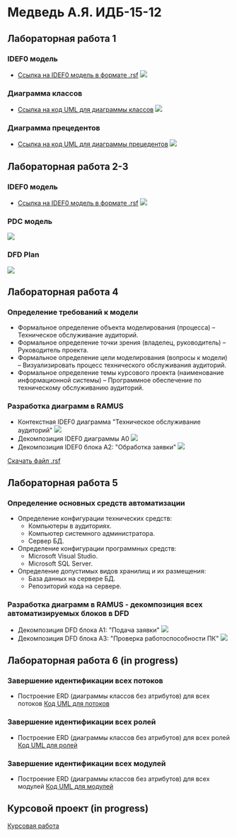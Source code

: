 # Медведь А.Я. ИДБ-15-12

## Лабораторная работа 1
### IDEF0 модель
* [Ссылка на IDEF0 модель в формате .rsf](https://github.com/alekseimedved/design-2018/blob/master/laba1.rsf)
![](https://github.com/alekseimedved/design-2018/blob/master/laba1fixed.png)

### Диаграмма классов
* [Ссылка на код UML для диаграммы классов](https://github.com/alekseimedved/design-2018/blob/master/uml.txt)
![](https://github.com/alekseimedved/design-2018/blob/master/лаб1.png)

### Диаграмма прецедентов
* [Ссылка на код UML для диаграммы прецедентов](https://github.com/alekseimedved/design-2018/blob/master/прец.txt)
![](https://github.com/alekseimedved/design-2018/blob/master/прец.png)


## Лабораторная работа 2-3
### IDEF0 модель
* [Ссылка на IDEF0 модель в формате .rsf](https://github.com/alekseimedved/design-2018/blob/master/pdc.rsf)
![](https://github.com/alekseimedved/design-2018/blob/master/laba2a.png)
### PDC модель
![](https://github.com/alekseimedved/design-2018/blob/master/laba2b.png)
### DFD Plan
![](https://github.com/alekseimedved/design-2018/blob/master/laba2c.png)

## Лабораторная работа 4

### Определение требований к модели
* Формальное определение объекта моделирования (процесса) – Техническое обслуживание аудиторий.
* Формальное определение точки зрения (владелец, руководитель) – Руководитель проекта.
* Формальное определение цели моделирования (вопросы к модели) – Визуализировать процесс технического обслуживания аудиторий.
* Формальное определение темы курсового проекта (наименование информационной системы) – Программное обеспечение по техническому обслуживанию аудиторий.

### Разработка диаграмм в RAMUS

* Контекстная IDEF0 диаграмма "Техническое обслуживание аудиторий"
![](https://github.com/alekseimedved/design-2018/blob/master/01_A0.png)
* Декомпозиция IDEF0 диаграммы А0
![](https://github.com/alekseimedved/design-2018/blob/master/02_A0.png)
* Декомпозиция IDEF0 блока А2: "Обработка заявки"
![](https://github.com/alekseimedved/design-2018/blob/master/04_A2.png)

[Скачать файл .rsf](https://github.com/alekseimedved/design-2018/blob/master/kursach.rsf)

## Лабораторная работа 5

### Определение основных средств автоматизации
* Определение конфигурации технических средств:
  * Компьютеры в аудиториях.
  * Компьютер системного администратора.
  * Сервер БД.
* Определение конфигурации программных средств:
  * Microsoft Visual Studio.
  * Microsoft SQL Server.  
* Определение допустимых видов хранилищ и их размещения:
  * База данных на сервере БД.
  * Репозиторий кода на сервере.
  
### Разработка диаграмм в RAMUS - декомпозиция всех автоматизируемых блоков в DFD
* Декомпозиция DFD блока А1: "Подача заявки"
![](https://github.com/alekseimedved/design-2018/blob/master/03_A1.png)
* Декомпозиция DFD блока А3: "Проверка работоспособности ПК"
![](https://github.com/alekseimedved/design-2018/blob/master/05_A3.png)

## Лабораторная работа 6 (in progress)
### Завершение идентификации всех потоков
* Построение ERD (диаграммы классов без атрибутов) для всех потоков
[Код UML для потоков](https://github.com/alekseimedved/design-2018/blob/master/potok.txt)
### Завершение идентификации всех ролей
* Построение ERD (диаграммы классов без атрибутов) для всех ролей
[Код UML для ролей](https://github.com/alekseimedved/design-2018/blob/master/role.txt)
### Завершение идентификации всех модулей
* Построение ERD (диаграммы классов без атрибутов) для всех модулей
[Код UML для модулей](https://github.com/alekseimedved/design-2018/blob/master/module.txt)


## Курсовой проект (in progress)

[Курсовая работа](https://github.com/alekseimedved/design-2018/blob/master/kursov.docx)
